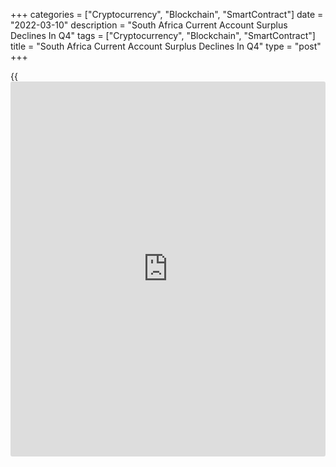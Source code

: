 +++
categories = ["Cryptocurrency", "Blockchain", "SmartContract"]
date = "2022-03-10"
description = "South Africa Current Account Surplus Declines In Q4"
tags = ["Cryptocurrency", "Blockchain", "SmartContract"]
title = "South Africa Current Account Surplus Declines In Q4"
type = "post"
+++

{{<iframe id="large-banner" src="https://www.bounty.group/#slide=28.0" width="100%" height="600" scrolling="no" style="border: 0px solid rgb(216, 221, 230); border-radius: 3px;">}}

South Africa's current account surplus declined in the fourth quarter,
data published by the South African Reserve Bank showed on Thursday.

The surplus on current account narrowed to ZAR 120 billion in the fourth
quarter from ZAR 216 billion in the third quarter.  
  
As a ratio of gross domestic product, the current account surplus
narrowed to 1.9 percent from 3.5 percent a quarter ago.

The trade surplus narrowed to ZAR 324 billion in the fourth quarter from
ZAR 439 billion in the third quarter as the value of merchandise imports
increased substantially.

At the same time, the shortfall on the services, income and current
transfer account decreased to ZAR 204 billion from ZAR 222 billion a
quarter ago.

Data showed that [terms](https://www.fintechee.com/terms/) of trade, including gold deteriorated further in
the fourth quarter as the rand price of exports of goods and services
declined while that of imports increased.

For comments and feedback [contact](https://www.playgroundfx.com/contact/): editorial@rtt[news](https://www.letsplayfx.com/blog/forex-news-website/).com

[Economic News][1]

 **What parts of the world are seeing the best (and worst) economic
performances lately? Click[here][2] to check out our [Econ Scorecard][2]
and find out! See up-to-the-moment [ranking](https://www.playgroundfx.com/blog/crypto-exchange-ranking/)s for the best and worst
performers in [GDP][3], [unemployment rate][4], [inflation][5] and much
more.**

   1. www.rtt[news](https://www.letsplayfx.com/blog/forex-news-website/).com/Content/EconomicNews.aspx
   2. www.rtt[news](https://www.letsplayfx.com/blog/forex-news-website/).com/economic-scorecard/world-rank/unemployment-rate/highest-performance.aspx
   3. www.rtt[news](https://www.letsplayfx.com/blog/forex-news-website/).com/economic-scorecard/world-rank/GDP/highest-performance.aspx
   4. www.rtt[news](https://www.letsplayfx.com/blog/forex-news-website/).com/economic-scorecard/world-rank/unemployment-rate/lowest-performance.aspx
   5. www.rtt[news](https://www.letsplayfx.com/blog/forex-news-website/).com/economic-scorecard/world-rank/CPI/highest-performance.aspx